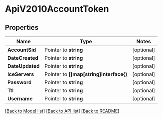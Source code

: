 # ApiV2010AccountToken

## Properties
Name | Type | Notes
------------ | ------------- | -------------
**AccountSid** | Pointer to **string** | [optional] 
**DateCreated** | Pointer to **string** | [optional] 
**DateUpdated** | Pointer to **string** | [optional] 
**IceServers** | Pointer to **[]map[string]interface{}** | [optional] 
**Password** | Pointer to **string** | [optional] 
**Ttl** | Pointer to **string** | [optional] 
**Username** | Pointer to **string** | [optional] 

[[Back to Model list]](../README.md#documentation-for-models) [[Back to API list]](../README.md#documentation-for-api-endpoints) [[Back to README]](../README.md)


